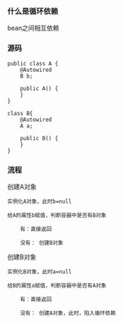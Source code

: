 ### 什么是循环依赖

bean之间相互依赖

### 源码

```jshelllanguage
public class A {
    @Autowired
    B b;

    public A() {
    } 
}

class B{
    @Autowired
    A a;

    public B() {
    }
}
```

### 流程

创建A对象

    实例化A对象，此时b=null

    给A的属性b赋值，判断容器中是否有B对象

        有：直接返回

        没有： 创建B对象

创建B对象

    实例化B对象，此时a=null

    给B的属性a赋值，判断容器中是否有A对象

        有：直接返回

        没有： 创建A对象，此时，陷入循环依赖



    

